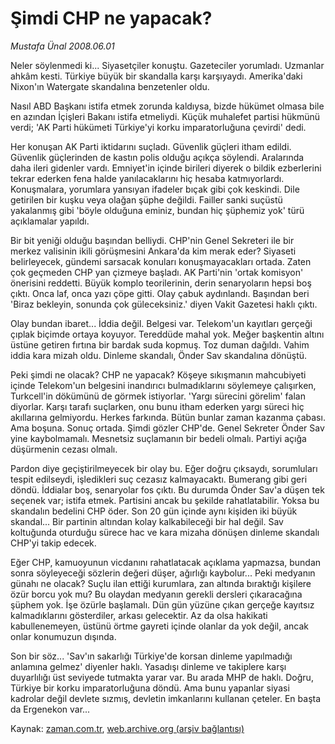 # Şimdi CHP  ne yapacak?

*Mustafa Ünal 2008.06.01*

<tr><td class="metin" colspan="2" style="padding-top: 20px; padding-left: 5px; padding-right: 10px;">Neler söylenmedi ki... Siyasetçiler konuştu. Gazeteciler yorumladı. Uzmanlar ahkâm kesti. Türkiye büyük bir skandalla karşı karşıyaydı. Amerika'daki Nixon'ın Watergate skandalına benzetenler oldu.</td></tr><tr><td class="metin" colspan="2" style="padding-top: 20px; padding-left: 5px; padding-right: 10px;"><p>Nasıl ABD Başkanı istifa etmek zorunda kaldıysa, bizde hükümet olmasa bile en azından İçişleri Bakanı istifa etmeliydi. Küçük muhalefet partisi hükmünü verdi; 'AK Parti hükümeti Türkiye'yi korku imparatorluğuna çevirdi' dedi. 
<p>Her konuşan AK Parti iktidarını suçladı. Güvenlik güçleri itham edildi. Güvenlik güçlerinden de kastın polis olduğu açıkça söylendi. Aralarında daha ileri gidenler vardı. Emniyet'in içinde birileri diyerek o bildik ezberlerini tekrar ederken fena halde yanılacaklarını hiç hesaba katmıyorlardı. Konuşmalara, yorumlara yansıyan ifadeler bıçak gibi çok keskindi. Dile getirilen bir kuşku veya olağan şüphe değildi. Failler sanki suçüstü yakalanmış gibi 'böyle olduğuna eminiz, bundan hiç şüphemiz yok' türü açıklamalar yapıldı. 
<p>Bir bit yeniği olduğu başından belliydi. CHP'nin Genel Sekreteri ile bir merkez valisinin ikili görüşmesini Ankara'da kim merak eder? Siyaseti belirleyecek, gündemi sarsacak konuları konuşmayacakları ortada. Zaten çok geçmeden CHP yan çizmeye başladı. AK Parti'nin 'ortak komisyon' önerisini reddetti. Büyük komplo teorilerinin, derin senaryoların hepsi boş çıktı. Onca laf, onca yazı çöpe gitti. Olay çabuk aydınlandı. Başından beri 'Biraz bekleyin, sonunda çok güleceksiniz.' diyen Vakit Gazetesi haklı çıktı. 
<p>Olay bundan ibaret... İddia değil. Belgesi var. Telekom'un kayıtları gerçeği çıplak biçimde ortaya koyuyor. Tereddüde mahal yok. Meğer başkentin altını üstüne getiren fırtına bir bardak suda kopmuş. Toz duman dağıldı. Vahim iddia kara mizah oldu. Dinleme skandalı, Önder Sav skandalına dönüştü. 
<p>Peki şimdi ne olacak? CHP ne yapacak? Köşeye sıkışmanın mahcubiyeti içinde Telekom'un belgesini inandırıcı bulmadıklarını söylemeye çalışırken, Turkcell'in dökümünü de görmek istiyorlar. 'Yargı sürecini görelim' falan diyorlar. Karşı tarafı suçlarken, onu bunu itham ederken yargı süreci hiç akıllarına gelmiyordu. Herkes farkında. Bütün bunlar zaman kazanma çabası. Ama boşuna. Sonuç ortada. Şimdi gözler CHP'de. Genel Sekreter Önder Sav yine kaybolmamalı. Mesnetsiz suçlamanın bir bedeli olmalı. Partiyi açığa düşürmenin cezası olmalı. 
<p>Pardon diye geçiştirilmeyecek bir olay bu. Eğer doğru çıksaydı, sorumluları tespit edilseydi, işledikleri suç cezasız kalmayacaktı. Bumerang gibi geri döndü. İddialar boş, senaryolar fos çıktı. Bu durumda Önder Sav'a düşen tek seçenek var; istifa etmek. Partisini ancak bu şekilde rahatlatabilir. Yoksa bu skandalın bedelini CHP öder. Son 20 gün içinde aynı kişiden iki büyük skandal... Bir partinin altından kolay kalkabileceği bir hal değil. Sav koltuğunda oturduğu sürece hac ve kara mizaha dönüşen dinleme skandalı CHP'yi takip edecek. 
<p>Eğer CHP, kamuoyunun vicdanını rahatlatacak açıklama yapmazsa, bundan sonra söyleyeceği sözlerin değeri düşer, ağırlığı kaybolur... Peki medyanın günahı ne olacak? Suçlu ilan ettiği kurumlara, zan altında bıraktığı kişilere özür borcu yok mu? Bu olaydan medyanın gerekli dersleri çıkaracağına şüphem yok. İşe özürle başlamalı. Dün gün yüzüne çıkan gerçeğe kayıtsız kalmadıklarını gösterdiler, arkası gelecektir. Az da olsa hakikati kabullenemeyen, üstünü örtme gayreti içinde olanlar da yok değil, ancak onlar konumuzun dışında. 
<p>Son bir söz... 'Sav'ın sakarlığı Türkiye'de korsan dinleme yapılmadığı anlamına gelmez' diyenler haklı. Yasadışı dinleme ve takiplere karşı duyarlılığı üst seviyede tutmakta yarar var. Bu arada MHP de haklı. Doğru, Türkiye bir korku imparatorluğuna döndü. Ama bunu yapanlar siyasi kadrolar değil devlete sızmış, devletin imkanlarını kullanan çeteler. En başta da Ergenekon var... <br/></p></p></p></p></p></p></p></p></td></tr>

Kaynak: [zaman.com.tr](http://zaman.com.tr/yazar.do?yazino=696396), [web.archive.org (arşiv bağlantısı)](http://web.archive.org/web/20080714225749/http://www.zaman.com.tr:80/yazar.do?yazino=696396)
